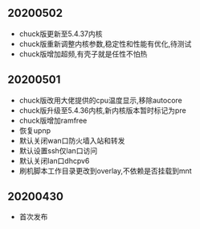 ## 20200502
* chuck版更新至5.4.37内核
* chuck版重新调整内核参数,稳定性和性能有优化,待测试
* chuck版增加超频,有壳子就是任性不怕热

## 20200501
* chuck版改用大佬提供的cpu温度显示,移除autocore
* chuck版升级至5.4.36内核,新内核版本暂时标记为pre
* chuck版增加ramfree
* 恢复upnp
* 默认关闭wan口防火墙入站和转发
* 默认设置ssh仅lan口访问
* 默认关闭lan口dhcpv6
* 刷机脚本工作目录更改到overlay,不依赖是否挂载到mnt

## 20200430
* 首次发布
